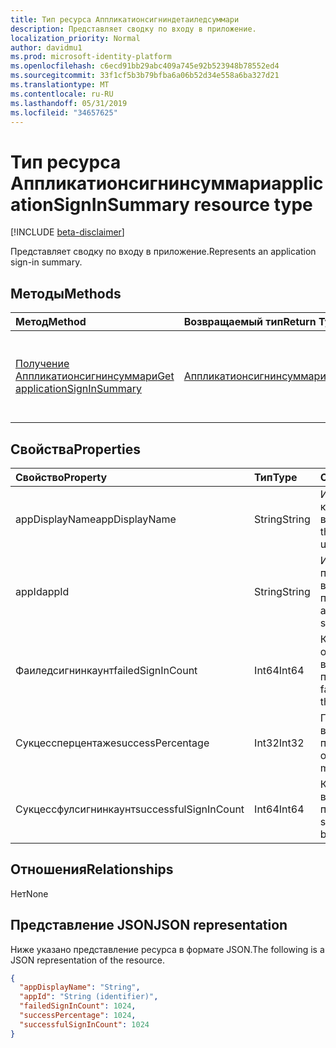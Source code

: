 ```yaml
---
title: Тип ресурса Аппликатионсигниндетаиледсуммари
description: Представляет сводку по входу в приложение.
localization_priority: Normal
author: davidmu1
ms.prod: microsoft-identity-platform
ms.openlocfilehash: c6ecd91bb29abc409a745e92b523948b78552ed4
ms.sourcegitcommit: 33f1cf5b3b79bfba6a06b52d34e558a6ba327d21
ms.translationtype: MT
ms.contentlocale: ru-RU
ms.lasthandoff: 05/31/2019
ms.locfileid: "34657625"
---
```

# <a name="applicationsigninsummary-resource-type"></a><span data-ttu-id="55ee3-103">Тип ресурса Аппликатионсигнинсуммари</span><span class="sxs-lookup"><span data-stu-id="55ee3-103">applicationSignInSummary resource type</span></span>

[!INCLUDE [beta-disclaimer](../../includes/beta-disclaimer.md)]

<span data-ttu-id="55ee3-104">Представляет сводку по входу в приложение.</span><span class="sxs-lookup"><span data-stu-id="55ee3-104">Represents an application sign-in summary.</span></span>

## <a name="methods"></a><span data-ttu-id="55ee3-105">Методы</span><span class="sxs-lookup"><span data-stu-id="55ee3-105">Methods</span></span>

| <span data-ttu-id="55ee3-106">Метод</span><span class="sxs-lookup"><span data-stu-id="55ee3-106">Method</span></span>       | <span data-ttu-id="55ee3-107">Возвращаемый тип</span><span class="sxs-lookup"><span data-stu-id="55ee3-107">Return Type</span></span> | <span data-ttu-id="55ee3-108">Описание</span><span class="sxs-lookup"><span data-stu-id="55ee3-108">Description</span></span> |
|:-------------|:------------|:------------|
| [<span data-ttu-id="55ee3-109">Получение Аппликатионсигнинсуммари</span><span class="sxs-lookup"><span data-stu-id="55ee3-109">Get applicationSignInSummary</span></span>](../api/applicationsigninsummary-get.md) | [<span data-ttu-id="55ee3-110">Аппликатионсигнинсуммари</span><span class="sxs-lookup"><span data-stu-id="55ee3-110">applicationSignInSummary</span></span>](applicationsigninsummary.md) | <span data-ttu-id="55ee3-111">Чтение свойств и связей объекта **аппликатионсигнинсуммари** .</span><span class="sxs-lookup"><span data-stu-id="55ee3-111">Read the properties and relationships of an **applicationSignInSummary** object.</span></span> |

## <a name="properties"></a><span data-ttu-id="55ee3-112">Свойства</span><span class="sxs-lookup"><span data-stu-id="55ee3-112">Properties</span></span>
| <span data-ttu-id="55ee3-113">Свойство</span><span class="sxs-lookup"><span data-stu-id="55ee3-113">Property</span></span>     | <span data-ttu-id="55ee3-114">Тип</span><span class="sxs-lookup"><span data-stu-id="55ee3-114">Type</span></span>        | <span data-ttu-id="55ee3-115">Описание</span><span class="sxs-lookup"><span data-stu-id="55ee3-115">Description</span></span> |
|:-------------|:------------|:------------|
|<span data-ttu-id="55ee3-116">appDisplayName</span><span class="sxs-lookup"><span data-stu-id="55ee3-116">appDisplayName</span></span>|<span data-ttu-id="55ee3-117">String</span><span class="sxs-lookup"><span data-stu-id="55ee3-117">String</span></span>|<span data-ttu-id="55ee3-118">Имя приложения, в которое пользователь выполнил вход.</span><span class="sxs-lookup"><span data-stu-id="55ee3-118">Name of the application that the user signed in to.</span></span>|
|<span data-ttu-id="55ee3-119">appId</span><span class="sxs-lookup"><span data-stu-id="55ee3-119">appId</span></span>|<span data-ttu-id="55ee3-120">String</span><span class="sxs-lookup"><span data-stu-id="55ee3-120">String</span></span>|  <span data-ttu-id="55ee3-121">Идентификатор приложения, выполнившего вход пользователя.</span><span class="sxs-lookup"><span data-stu-id="55ee3-121">ID of the application that the user signed i nto.</span></span>|
|<span data-ttu-id="55ee3-122">Фаиледсигнинкаунт</span><span class="sxs-lookup"><span data-stu-id="55ee3-122">failedSignInCount</span></span>|<span data-ttu-id="55ee3-123">Int64</span><span class="sxs-lookup"><span data-stu-id="55ee3-123">Int64</span></span>|<span data-ttu-id="55ee3-124">Количество неудачных операций входа, выполненных приложением.</span><span class="sxs-lookup"><span data-stu-id="55ee3-124">Count of failed sign-ins made by the application.</span></span>|
|<span data-ttu-id="55ee3-125">Сукцессперцентаже</span><span class="sxs-lookup"><span data-stu-id="55ee3-125">successPercentage</span></span>|<span data-ttu-id="55ee3-126">Int32</span><span class="sxs-lookup"><span data-stu-id="55ee3-126">Int32</span></span>|<span data-ttu-id="55ee3-127">Процент успешных входов, выполненных приложением.</span><span class="sxs-lookup"><span data-stu-id="55ee3-127">Percentage of successful sign-ins made by the application.</span></span>|
|<span data-ttu-id="55ee3-128">Сукцессфулсигнинкаунт</span><span class="sxs-lookup"><span data-stu-id="55ee3-128">successfulSignInCount</span></span>|<span data-ttu-id="55ee3-129">Int64</span><span class="sxs-lookup"><span data-stu-id="55ee3-129">Int64</span></span>|<span data-ttu-id="55ee3-130">Количество успешных входов, выполненных приложением.</span><span class="sxs-lookup"><span data-stu-id="55ee3-130">Count of successful sign-ins made by the application.</span></span>|

## <a name="relationships"></a><span data-ttu-id="55ee3-131">Отношения</span><span class="sxs-lookup"><span data-stu-id="55ee3-131">Relationships</span></span>
<span data-ttu-id="55ee3-132">Нет</span><span class="sxs-lookup"><span data-stu-id="55ee3-132">None</span></span>


## <a name="json-representation"></a><span data-ttu-id="55ee3-133">Представление JSON</span><span class="sxs-lookup"><span data-stu-id="55ee3-133">JSON representation</span></span>

<span data-ttu-id="55ee3-134">Ниже указано представление ресурса в формате JSON.</span><span class="sxs-lookup"><span data-stu-id="55ee3-134">The following is a JSON representation of the resource.</span></span>

<!-- {
  "blockType": "resource",
  "optionalProperties": [

  ],
  "@odata.type": "microsoft.graph.applicationSignInSummary"
}-->

```json
{
  "appDisplayName": "String",
  "appId": "String (identifier)",
  "failedSignInCount": 1024,
  "successPercentage": 1024,
  "successfulSignInCount": 1024
}

```

<!-- uuid: 8fcb5dbc-d5aa-4681-8e31-b001d5168d79
2015-10-25 14:57:30 UTC -->
<!-- {
  "type": "#page.annotation",
  "description": "applicationSignInSummary resource",
  "keywords": "",
  "section": "documentation",
  "tocPath": ""
}-->
